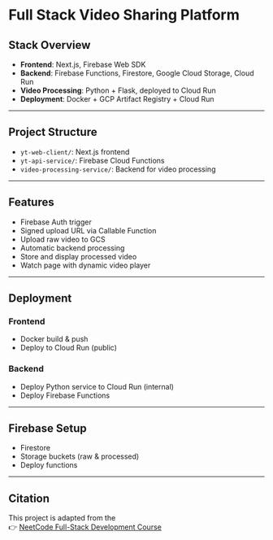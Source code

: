 # Full Stack Video Sharing Platform


## Stack Overview
- **Frontend**: Next.js, Firebase Web SDK
- **Backend**: Firebase Functions, Firestore, Google Cloud Storage, Cloud Run
- **Video Processing**: Python + Flask, deployed to Cloud Run
- **Deployment**: Docker + GCP Artifact Registry + Cloud Run

---

## Project Structure

- `yt-web-client/`: Next.js frontend
- `yt-api-service/`: Firebase Cloud Functions
- `video-processing-service/`: Backend for video processing

---

## Features

- Firebase Auth trigger
- Signed upload URL via Callable Function
- Upload raw video to GCS
- Automatic backend processing
- Store and display processed video
- Watch page with dynamic video player

---

## Deployment

### Frontend

- Docker build & push
- Deploy to Cloud Run (public)

### Backend

- Deploy Python service to Cloud Run (internal)
- Deploy Firebase Functions

---

## Firebase Setup

- Firestore
- Storage buckets (raw & processed)
- Deploy functions

---

## Citation
This project is adapted from the  
👉 [NeetCode Full-Stack Development Course](https://neetcode.io/courses/full-stack-dev/21)

